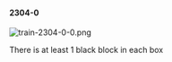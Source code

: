 #### 2304-0
![train-2304-0-0.png](https://github.com/lil-lab/nlvr/raw/master/nlvr/train/images/28/train-2304-0-0.png "train-2304-0-0.png")

There is at least 1 black block in each box